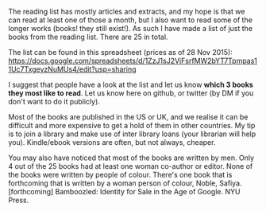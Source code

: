 The reading list has mostly articles and extracts, and my hope is that we can read at least one of those a month, but I also want to read some of the longer works (books! they still exist!). As such I have made a list of just the books from the reading list. There are 25 in total.

The list can be found in this spreadsheet (prices as of 28 Nov 2015): https://docs.google.com/spreadsheets/d/1ZzJ1sJ2VjFsrfMW2bYT7Tpmpas11Uc7TxgeyzNuMUs4/edit?usp=sharing

I suggest that people have a look at the list and let us know <b> which 3 books they most like to read</b>. Let us know here on github, or twitter (by DM if you don't want to do it publicly). 

Most of the books are published in the US or UK, and we realise it can be difficult and more expensive to get a hold of them in other countries. My tip is to join a library and make use of inter library loans (your librarian will help you). Kindle/ebook versions are often, but not always, cheaper. 

You may also have noticed that most of the books are written by men. Only 4 out of the 25 books had at least one woman co-author or editor. None of the books were written by people of colour. There's one book that is forthcoming that is written by a woman person of colour, Noble, Safiya. [forthcoming] Bamboozled: Identity for Sale in the Age of Google. NYU Press. 
